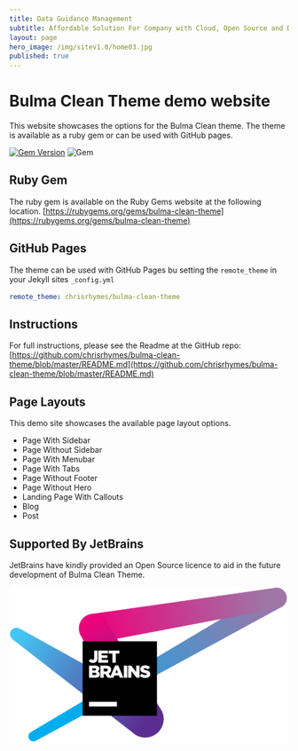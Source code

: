 ```yaml
---
title: Data Guidance Management
subtitle: Affordable Solution For Company with Cloud, Open Source and Data
layout: page
hero_image: /img/sitev1.0/home03.jpg
published: true
---
```

<!-- callouts: home_callouts -->

# Bulma Clean Theme demo website

This website showcases the options for the Bulma Clean theme. The theme is available as a ruby gem or can be used with GitHub pages. 

[![Gem Version](https://badge.fury.io/rb/bulma-clean-theme.svg)](https://badge.fury.io/rb/bulma-clean-theme)
![Gem](https://img.shields.io/gem/dt/bulma-clean-theme.svg)

## Ruby Gem

The ruby gem is available on the Ruby Gems website at the following location. [https://rubygems.org/gems/bulma-clean-theme](https://rubygems.org/gems/bulma-clean-theme)

## GitHub Pages

The theme can be used with GitHub Pages bu setting the `remote_theme` in your Jekyll sites `_config.yml`

```yml
remote_theme: chrisrhymes/bulma-clean-theme
```

## Instructions

For full instructions, please see the Readme at the GitHub repo:
[https://github.com/chrisrhymes/bulma-clean-theme/blob/master/README.md](https://github.com/chrisrhymes/bulma-clean-theme/blob/master/README.md)

## Page Layouts

This demo site showcases the available page layout options.

* Page With Sidebar
* Page Without Sidebar
* Page With Menubar
* Page With Tabs
* Page Without Footer
* Page Without Hero
* Landing Page With Callouts
* Blog
* Post

## Supported By JetBrains

JetBrains have kindly provided an Open Source licence to aid in the future development of Bulma Clean Theme.

[![JetBrains](img/jetbrains-variant-4.svg)](https://www.jetbrains.com/?from=bulma-clean-theme)
